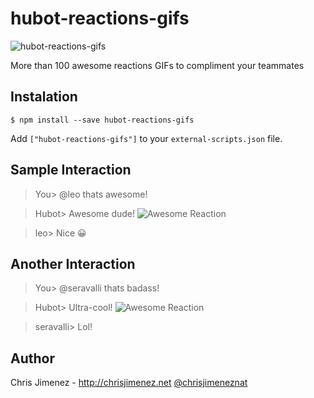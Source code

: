 # hubot-reactions-gifs
![hubot-reactions-gifs](https://i.imgur.com/Ie17FZ6.gif)

More than 100 awesome reactions GIFs to compliment your teammates

## Instalation
```
$ npm install --save hubot-reactions-gifs
```
Add `["hubot-reactions-gifs"]` to your `external-scripts.json` file.


## Sample Interaction

>You> @leo thats awesome!

>Hubot> Awesome dude! <img src="https://i.imgur.com/d7TBk.gif" alt="Awesome Reaction"/>

>leo> Nice 😀


## Another Interaction

>You> @seravalli thats badass!

>Hubot> Ultra-cool! <img src="https://i.imgur.com/dYznV.gif" alt="Awesome Reaction"/>

>seravalli> Lol!

Author
------
Chris Jimenez - http://chrisjimenez.net
[@chrisjimeneznat](http://twitter.com/chrisjimeneznat)
